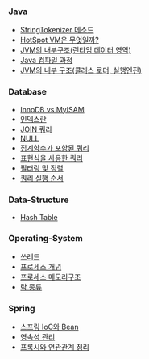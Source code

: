 ### Java
- [StringTokenizer 메소드](https://github.com/kimich1218/TIL/blob/main/java/StringTokenier%20메소드.md)
- [HotSpot VM은 무엇일까?](https://github.com/kimich1218/Study/blob/main/java/HotSpot-VM.md)
- [JVM의 내부구조(런타임 데이터 영역)](https://github.com/kimich1218/Study/blob/main/java/JVM-내부구조(런타임데이터).md)
- [Java 컴파일 과정](https://github.com/kimich1218/Study/blob/main/java/자바-컴파일-과정.md)
- [JVM의 내부 구조(클래스 로더, 실행엔진)](https://github.com/kimich1218/Study/blob/main/java/JVM-내부구조(클래스%20로더%2C%20실행엔진).md)

### Database
- [InnoDB vs MyISAM](https://github.com/kimich1218/Study/blob/main/database/InnoDB%2C%20MyISAM%20차이점.md)
- [인덱스란](https://github.com/kimich1218/Study/blob/main/database/인덱스란.md)
- [JOIN 쿼리](https://github.com/kimich1218/Study/blob/main/database/JOIN-쿼리.md)
- [NULL](https://github.com/kimich1218/Study/blob/main/database/NULL.md)
- [집계함수가 포함된 쿼리](https://github.com/kimich1218/Study/blob/main/database/집계함수가%20포함된%20쿼리.md)
- [표현식을 사용한 쿼리](https://github.com/kimich1218/Study/blob/main/database/표현식을%20사용한%20쿼리.md)
- [필터링 및 정렬](https://github.com/kimich1218/Study/blob/main/database/필터링-정렬.md)
- [쿼리 실행 순서](https://github.com/kimich1218/Study/blob/main/database/쿼리%20실행%20순서.md)
### Data-Structure
- [Hash Table](https://github.com/kimich1218/Study/blob/main/dataStructure/hashTable.md)

### Operating-System
- [쓰레드](https://github.com/kimich1218/Study/blob/main/operating-system/쓰레드.md)
- [프로세스 개념](https://github.com/kimich1218/Study/blob/main/operating-system/프로세스-개념.md)
- [프로세스 메모리구조](https://github.com/kimich1218/Study/blob/main/operating-system/프로세스-메모리구조.md)
- [락 종류](https://github.com/kimich1218/Study/blob/main/operating-system/락-종류.md)

### Spring
- [스프링 IoC와 Bean](https://github.com/kimich1218/Study/blob/main/spring/스프링-IoC-와-Bean.md)
- [영속성 관리](https://github.com/kimich1218/Study/blob/main/spring/영속성-관리.md)
- [프록시와 연관관계 정리](https://github.com/kimich1218/Study/blob/main/spring/프록시-연관관계-정리.md)
